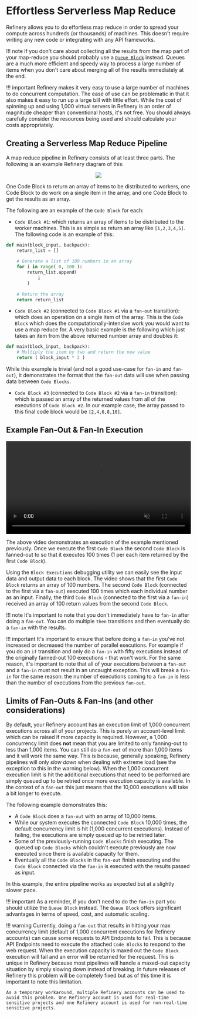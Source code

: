 # Effortless Serverless Map Reduce

Refinery allows you to do effortless map reduce in order to spread your compute across hundreds (or thousands) of machines. This doesn't require writing any new code or integrating with any API frameworks.

!!! note
	If you don't care about collecting all the results from the map part of your map-reduce you should probably use a [`Queue Block`](/blocks/#queue-block) instead. Queues are a much more efficient and speedy way to process a large number of items when you don't care about merging all of the results immediately at the end.

!!! important
	Refinery makes it very easy to use a large number of machines to do concurrent computation. The ease of use can be problematic in that it also makes it easy to run up a large bill with little effort. While the cost of spinning up and using 1,000 virtual servers in Refinery is an order of magnitude cheaper than conventional hosts, it's not free. You should always carefully consider the resources being used and should calculate your costs appropriately.

## Creating a Serverless Map Reduce Pipeline

A map reduce pipeline in Refinery consists of at least three parts. The following is an example Refinery diagram of this:

<center>
	<img src="/tutorials/fan-out-fan-in/media/fan-out-fan-in-example.png" />
</center>

One Code Block to return an array of items to be distributed to workers, one Code Block to do work on a single item in the array, and one Code Block to get the results as an array.

The following are an example of the `Code Block` for each:

* `Code Block #1`: which returns an array of items to be distributed to the worker machines. This is as simple as return an array like `[1,2,3,4,5]`. The following code is an example of this:

``` python
def main(block_input, backpack):
    return_list = []
    
    # Generate a list of 100 numbers in an array
    for i in range( 0, 100 ):
        return_list.append(
            i
        )
       
    # Return the array
    return return_list
```

* `Code Block #2` (connected to `Code Block #1` via a `fan-out` transition): which does an operation on a single item of the array. This is the `Code Block` which does the computationally-intensive work you would want to use a map reduce for. A very basic example is the following which just takes an item from the above returned number array and doubles it:

``` python
def main(block_input, backpack):
	# Multiply the item by two and return the new value
    return ( block_input * 2 )
```

While this example is trivial (and not a good use-case for `fan-in` and `fan-out`), it demonstrates the format that the `fan-out` data will use when passing data between `Code Blocks`.

* `Code Block #3` (connected to `Code Block #2` via a `fan-in` transition): which is passed an array of the returned values from all of the executions of `Code Block #2`. In our example case, the array passed to this final code block would be `[2,4,6,8,10]`.

## Example Fan-Out & Fan-In Execution

<video style="width: 100%" playsinline controls autoplay muted loop>
	<source src="/tutorials/fan-out-fan-in/media/fan-out-run-example.webm" type="video/webm" />
	<source src="/tutorials/fan-out-fan-in/media/fan-out-run-example.mp4" type="video/mp4" />
</video>

The above video demonstrates an execution of the example mentioned previously. Once we execute the first `Code Block` the second `Code Block` is fanned-out to so that it executes 100 times (1 per each item returned by the first `Code Block`).

Using the `Block Executions` debugging utility we can easily see the input data and output data to each block. The video shows that the first `Code Block` returns an array of 100 numbers. The second `Code Block` (connected to the first via a `fan-out`) executed 100 times which each individual number as an input. Finally, the third `Code Block` (connected to the first via a `fan-in`) received an array of 100 return values from the second `Code Block`.

!!! note
	It's important to note that you don't immediately have to `fan-in` after doing a `fan-out`. You can do multiple `then` transitions and then eventually do a `fan-in` with the results.

!!! important
	It's important to ensure that before doing a `fan-in` you've not increased or decreased the number of parallel executions. For example if you do an `if` transition and only do a `fan-in` with fifty executions instead of the originally fanned-out 100 executions - that won't work. For the same reason, it's important to note that all of your executions between a `fan-out` and a `fan-in` must not result in an uncaught exception. This will break a `fan-in` for the same reason: the number of executions coming to a `fan-in` is less than the number of executions from the previous `fan-out`.

## Limits of Fan-Outs & Fan-Ins (and other considerations)

By default, your Refinery account has an execution limit of 1,000 concurrent executions across all of your projects. This is purely an account-level limit which can be raised if more capacity is required. However, a 1,000 concurrency limit does **not** mean that you are limited to only fanning-out to less than 1,000 items. You can still do a `fan-out` of more than 1,000 items and it will work the same way. This is because, generally speaking, Refinery pipelines will only *slow down* when dealing with extreme load (see the exception to this in the warning below). When the 1,000 concurrent execution limit is hit the additional executions that need to be performed are simply queued up to be retried once more execution capacity is available. In the context of a `fan-out` this just means that the 10,000 executions will take a bit longer to execute.

The following example demonstrates this:

* A `Code Block` does a `fan-out` with an array of 10,000 items.
* While our system executes the connected `Code Block` 10,000 times, the default concurrency limit is hit (1,000 concurrent executions). Instead of failing, the executions are simply queued up to be retried later.
* Some of the previously-running `Code Blocks` finish executing. The queued up `Code Blocks` which couldn't execute previously are now executed since there is available capacity for them.
* Eventually all the `Code Blocks` in the `fan-out` finish executing and the `Code Block` connected via the `fan-in` is executed with the results passed as input.

In this example, the entire pipeline works as expected but at a slightly slower pace.

!!! important
	As a reminder, if you don't need to do the `fan-in` part you should utilize the `Queue Block` instead. The `Queue Block` offers significant advantages in terms of speed, cost, and automatic scaling.

!!! warning
	Currently, doing a `fan-out` that results in hitting your max concurrency limit (default of 1,000 concurrent executions for Refinery accounts) can cause some requests to API Endpoints to fail. This is because API Endpoints need to execute the attached `Code Blocks` to respond to the web request. When the execution capacity is maxed out the `Code Block` execution will fail and an error will be returned for the request. This is unique in Refinery because most pipelines will handle a maxed-out capacity situation by simply slowing down instead of breaking. In future releases of Refinery this problem will be completely fixed but as of this time it is important to note this limitation.
	
	As a temporary workaround, multiple Refinery accounts can be used to avoid this problem. One Refinery account is used for real-time sensitive projects and one Refinery account is used for non-real-time sensitive projects.